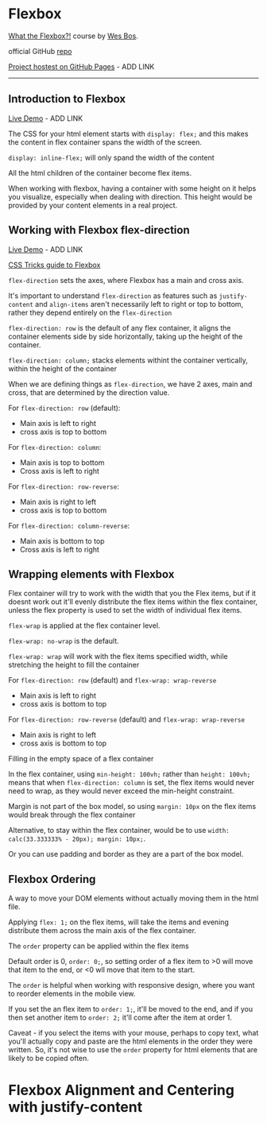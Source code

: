 # Flexbox

[What the Flexbox?!](https://flexbox.io/) course by [Wes Bos](https://wesbos.com/).

official GitHub [repo](https://github.com/wesbos/What-The-Flexbox/blob/master/intro/style.css)

[Project hostest on GitHub Pages]() - ADD LINK

---

## Introduction to Flexbox

[Live Demo]() - ADD LINK

The CSS for your html element starts with `display: flex;` and this makes the content in flex container spans the width of the screen.

`display: inline-flex;` will only spand the width of the content

All the html children of the container become flex items.

When working with flexbox, having a container with some height on it helps you visualize, especially when dealing with direction. This height would be provided by your content elements in a real project.

## Working with Flexbox flex-direction

[Live Demo]() - ADD LINK

[CSS Tricks guide to Flexbox](https://css-tricks.com/snippets/css/a-guide-to-flexbox/)

`flex-direction` sets the axes, where Flexbox has a main and cross axis.

It's important to understand `flex-direction` as features such as `justify-content` and `align-items` aren't necessarily left to right or top to bottom, rather they depend entirely on the `flex-direction`

`flex-direction: row` is the default of any flex container, it aligns the container elements side by side horizontally, taking up the height of the container.

`flex-direction: column;` stacks elements withint the container vertically, within the height of the container

When we are defining things as `flex-direction`, we have 2 axes, main and cross, that are determined by the direction value.

For `flex-direction: row` (default):

- Main axis is left to right
- cross axis is top to bottom

For `flex-direction: column`:

- Main axis is top to bottom
- Cross axis is left to right

For `flex-direction: row-reverse`:

- Main axis is right to left
- cross axis is top to bottom

For `flex-direction: column-reverse`:

- Main axis is bottom to top
- Cross axis is left to right

## Wrapping elements with Flexbox

Flex container will try to work with the width that you the Flex items, but if it doesnt work out it'll evenly distribute the flex items within the flex container, unless the flex property is used to set the width of individual flex items.

`flex-wrap` is applied at the flex container level.

`flex-wrap: no-wrap` is the default.

`flex-wrap: wrap` will work with the flex items specified width, while stretching the height to fill the container

For `flex-direction: row` (default) and `flex-wrap: wrap-reverse`

- Main axis is left to right
- cross axis is bottom to top

For `flex-direction: row-reverse` (default) and `flex-wrap: wrap-reverse`

- Main axis is right to left
- cross axis is bottom to top

Filling in the empty space of a flex container

In the flex container, using `min-height: 100vh;` rather than `height: 100vh;` means that when `flex-direction: column` is set, the flex items would never need to wrap, as they would never exceed the min-height constraint.

Margin is not part of the box model, so using `margin: 10px` on the flex items would break through the flex container

Alternative, to stay within the flex container, would be to use `width: calc(33.333333% - 20px); margin: 10px;`.

Or you can use padding and border as they are a part of the box model.

## Flexbox Ordering

A way to move your DOM elements without actually moving them in the html file.

Applying `flex: 1;` on the flex items, will take the items and evening distribute them across the main axis of the flex container.

The `order` property can be applied within the flex items

Default order is 0, `order: 0;`, so setting order of a flex item to >0 will move that item to the end, or <0 wll move that item to the start.

The `order` is helpful when working with responsive design, where you want to reorder elements in the mobile view.

If you set the an flex item to `order: 1;`, it'll be moved to the end, and if you then set another item to `order: 2;` it'll come after the item at order 1.

Caveat - if you select the items with your mouse, perhaps to copy text, what you'll actually copy and paste are the html elements in the order they were written. So, it's not wise to use the `order` property for html elements that are likely to be copied often.

# Flexbox Alignment and Centering with justify-content
